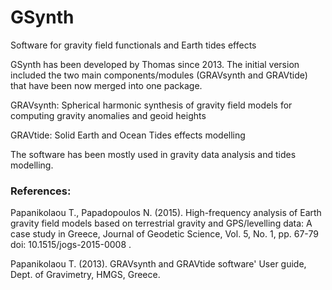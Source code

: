 # GSynth
Software for gravity field functionals and Earth tides effects

GSynth has been developed by Thomas since 2013. The initial version included the two main components/modules (GRAVsynth and GRAVtide) that have been now merged into one package.

GRAVsynth: Spherical harmonic synthesis of gravity field models for computing gravity anomalies and geoid heights 

GRAVtide: Solid Earth and Ocean Tides effects modelling 

The software has been mostly used in gravity data analysis and tides modelling.


### References:

Papanikolaou T., Papadopoulos N.  (2015). High-frequency analysis of Earth gravity field models based on terrestrial gravity and GPS/levelling data: A case study in Greece, Journal of Geodetic Science, Vol. 5, No. 1, pp. 67-79 doi: 10.1515/jogs-2015-0008 .

Papanikolaou T. (2013). GRAVsynth and GRAVtide software' User guide, Dept. of Gravimetry, HMGS, Greece.
